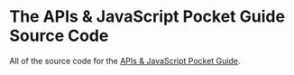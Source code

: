 # The APIs & JavaScript Pocket Guide Source Code
All of the source code for the [APIs & JavaScript Pocket Guide](https://gomakethings.com/guides/).